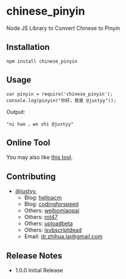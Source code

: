 # chinese_pinyin
Node JS Library to Convert Chinese to Pinyin

## Installation
```
npm install chinese_pinyin
```

## Usage
```
var pinyin = require('chinese_pinyin');
console.log(pinyin("你好，我是 @justyy"));
```

Output:
```
"ni hao ，wo shi @justyy"
```

## Online Tool
You may also like [this tool](https://justyy.com/archives/3450).

## Contributing
* [@justyy](https://steemit.com/@justyy), 
    * Blog: [helloacm](https://helloacm.com)
    * Blog: [codingforspeed](https://codingforspeed.com)
    * Others: [weibomiaopai](https://weibomiaopai.com)
    * Others: [rot47](https://rot47.net)
    * Others: [uploadbeta](https://uploadbeta.com)
    * Others: [isvbscriptdead](https://isvbscriptdead.com)
    * Email: dr.zhihua.lai@gmail.com    

## Release Notes
* 1.0.0 Initial Release